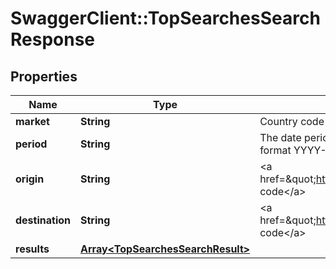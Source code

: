 # SwaggerClient::TopSearchesSearchResponse

## Properties
Name | Type | Description | Notes
------------ | ------------- | ------------- | -------------
**market** | **String** | Country code | 
**period** | **String** | The date period, in &lt;a href&#x3D;\&quot;https://en.wikipedia.org/wiki/ISO_8601\&quot;&gt;ISO 8601&lt;/a&gt; date format YYYY-MM or YYYY | 
**origin** | **String** | &lt;a href&#x3D;\&quot;https://en.wikipedia.org/wiki/International_Air_Transport_Association_airport_code\&quot;&gt;IATA code&lt;/a&gt; | 
**destination** | **String** | &lt;a href&#x3D;\&quot;https://en.wikipedia.org/wiki/International_Air_Transport_Association_airport_code\&quot;&gt;IATA code&lt;/a&gt; | 
**results** | [**Array&lt;TopSearchesSearchResult&gt;**](TopSearchesSearchResult.md) |  | 


